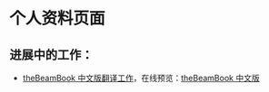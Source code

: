 # 个人资料页面

## 进展中的工作：
- [theBeamBook 中文版翻译工作](https://github.com/hitdavid/theBeamBook)，在线预览：[theBeamBook 中文版](https://hitdavid.github.io/theBeamBook/)
